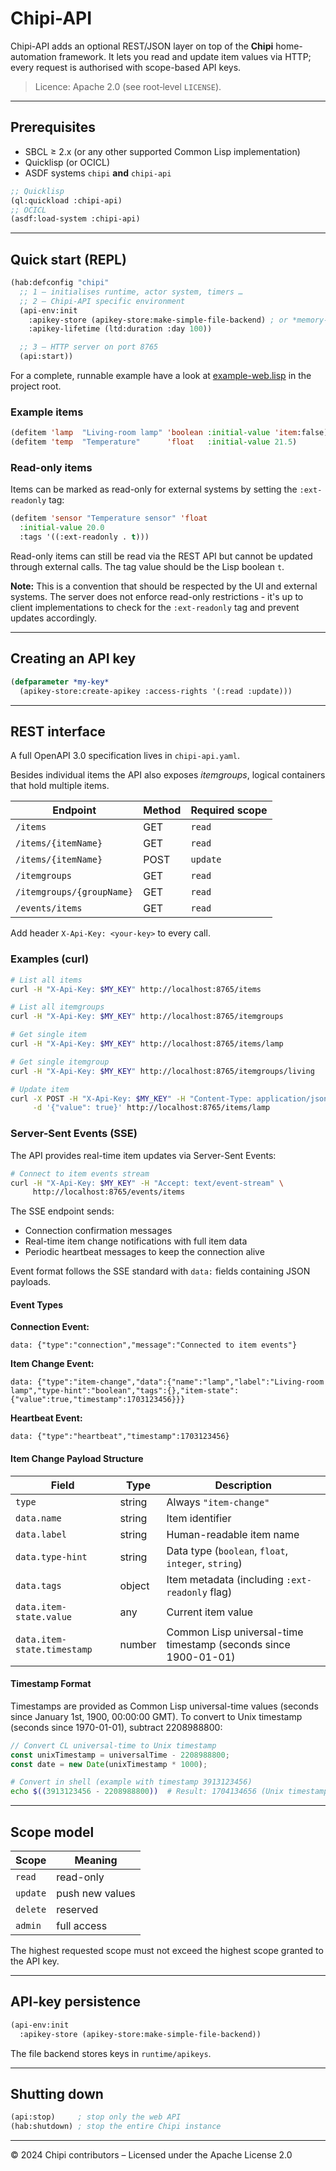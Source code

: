 # Chipi-API

Chipi-API adds an optional REST/JSON layer on top of the **Chipi** home-automation
framework. It lets you read and update item values via HTTP; every request is
authorised with scope-based API keys.

> Licence: Apache 2.0 (see root‐level `LICENSE`).

---

## Prerequisites

* SBCL ≥ 2.x (or any other supported Common Lisp implementation)  
* Quicklisp (or OCICL)  
* ASDF systems `chipi` **and** `chipi-api`

```lisp
;; Quicklisp
(ql:quickload :chipi-api)
;; OCICL
(asdf:load-system :chipi-api)
```

---

## Quick start (REPL)

```lisp
(hab:defconfig "chipi"
  ;; 1 – initialises runtime, actor system, timers …
  ;; 2 – Chipi-API specific environment
  (api-env:init
    :apikey-store (apikey-store:make-simple-file-backend) ; or *memory-backend* for testing
    :apikey-lifetime (ltd:duration :day 100))

  ;; 3 – HTTP server on port 8765
  (api:start))
```

For a complete, runnable example have a look at
[example-web.lisp](./example-web.lisp) in the project root.

### Example items

```lisp
(defitem 'lamp  "Living-room lamp" 'boolean :initial-value 'item:false)
(defitem 'temp  "Temperature"      'float   :initial-value 21.5)
```

### Read-only items

Items can be marked as read-only for external systems by setting the `:ext-readonly` tag:

```lisp
(defitem 'sensor "Temperature sensor" 'float 
  :initial-value 20.0
  :tags '((:ext-readonly . t)))
```

Read-only items can still be read via the REST API but cannot be updated through external calls. The tag value should be the Lisp boolean `t`.

**Note:** This is a convention that should be respected by the UI and external systems. The server does not enforce read-only restrictions - it's up to client implementations to check for the `:ext-readonly` tag and prevent updates accordingly.

---

## Creating an API key

```lisp
(defparameter *my-key*
  (apikey-store:create-apikey :access-rights '(:read :update)))
```

---

## REST interface

A full OpenAPI 3.0 specification lives in `chipi-api.yaml`.

Besides individual items the API also exposes *itemgroups*, logical
containers that hold multiple items.

| Endpoint            | Method | Required scope |
|---------------------|--------|----------------|
| `/items`            | GET    | `read`         |
| `/items/{itemName}` | GET    | `read`         |
| `/items/{itemName}` | POST   | `update`       |
| `/itemgroups`            | GET    | `read`         |
| `/itemgroups/{groupName}` | GET    | `read`         |
| `/events/items`     | GET    | `read`         |

Add header `X-Api-Key: <your-key>` to every call.

### Examples (curl)

```bash
# List all items
curl -H "X-Api-Key: $MY_KEY" http://localhost:8765/items

# List all itemgroups
curl -H "X-Api-Key: $MY_KEY" http://localhost:8765/itemgroups

# Get single item
curl -H "X-Api-Key: $MY_KEY" http://localhost:8765/items/lamp

# Get single itemgroup
curl -H "X-Api-Key: $MY_KEY" http://localhost:8765/itemgroups/living

# Update item
curl -X POST -H "X-Api-Key: $MY_KEY" -H "Content-Type: application/json" \
     -d '{"value": true}' http://localhost:8765/items/lamp
```

### Server-Sent Events (SSE)

The API provides real-time item updates via Server-Sent Events:

```bash
# Connect to item events stream
curl -H "X-Api-Key: $MY_KEY" -H "Accept: text/event-stream" \
     http://localhost:8765/events/items
```

The SSE endpoint sends:
- Connection confirmation messages
- Real-time item change notifications with full item data
- Periodic heartbeat messages to keep the connection alive

Event format follows the SSE standard with `data:` fields containing JSON payloads.

#### Event Types

**Connection Event:**
```
data: {"type":"connection","message":"Connected to item events"}
```

**Item Change Event:**
```
data: {"type":"item-change","data":{"name":"lamp","label":"Living-room lamp","type-hint":"boolean","tags":{},"item-state":{"value":true,"timestamp":1703123456}}}
```

**Heartbeat Event:**
```
data: {"type":"heartbeat","timestamp":1703123456}
```

#### Item Change Payload Structure

| Field | Type | Description |
|-------|------|-------------|
| `type` | string | Always `"item-change"` |
| `data.name` | string | Item identifier |
| `data.label` | string | Human-readable item name |
| `data.type-hint` | string | Data type (`boolean`, `float`, `integer`, `string`) |
| `data.tags` | object | Item metadata (including `:ext-readonly` flag) |
| `data.item-state.value` | any | Current item value |
| `data.item-state.timestamp` | number | Common Lisp universal-time timestamp (seconds since 1900-01-01) |

#### Timestamp Format

Timestamps are provided as Common Lisp universal-time values (seconds since January 1st, 1900, 00:00:00 GMT). To convert to Unix timestamp (seconds since 1970-01-01), subtract 2208988800:

```javascript
// Convert CL universal-time to Unix timestamp
const unixTimestamp = universalTime - 2208988800;
const date = new Date(unixTimestamp * 1000);
```

```bash
# Convert in shell (example with timestamp 3913123456)
echo $((3913123456 - 2208988800))  # Result: 1704134656 (Unix timestamp)
```

---

## Scope model

| Scope  | Meaning            |
|--------|--------------------|
| `read` | read-only          |
| `update` | push new values  |
| `delete` | reserved         |
| `admin` | full access       |

The highest requested scope must not exceed the highest scope granted to the
API key.

---

## API-key persistence

```lisp
(api-env:init
  :apikey-store (apikey-store:make-simple-file-backend))
```

The file backend stores keys in `runtime/apikeys`.

---

## Shutting down

```lisp
(api:stop)     ; stop only the web API
(hab:shutdown) ; stop the entire Chipi instance
```

---

© 2024 Chipi contributors – Licensed under the Apache License 2.0
